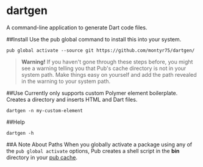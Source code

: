 # dartgen
A command-line application to generate Dart code files.

##Install
Use the pub global command to install this into your system.

    pub global activate --source git https://github.com/montyr75/dartgen/

>**Warning!**
>If you haven't gone through these steps before, you might see a warning telling you that Pub's cache directory is not in your system path. Make things easy on yourself and add the path revealed in the warning to your system path.

##Use
Currently only supports custom Polymer element boilerplate. Creates a directory and inserts HTML and Dart files.

    dartgen -n my-custom-element

##Help

    dartgen -h
    
    
##A Note About Paths
When you globally activate a package using any of the `pub global activate` options, Pub creates a shell script in the **bin** directory in your [pub cache](https://www.dartlang.org/tools/pub/glossary.html#system-cache).